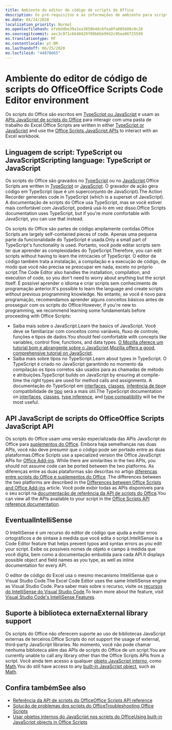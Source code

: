 ```yaml
---
title: Ambiente do editor de código de scripts do Office
description: Os pré-requisitos e as informações de ambiente para scripts do Office no Excel na Web.
ms.date: 04/24/2020
localization_priority: Normal
ms.openlocfilehash: efe6ddbe39a1ea3850b4dc6fea0fa885b80c0c28
ms.sourcegitcommit: aec3c971c6640429f89b6bb99d2c95ea06725599
ms.translationtype: MT
ms.contentlocale: pt-BR
ms.lasthandoff: 06/25/2020
ms.locfileid: "44878665"
---
```

# <a name="office-scripts-code-editor-environment"></a><span data-ttu-id="c8381-103">Ambiente do editor de código de scripts do Office</span><span class="sxs-lookup"><span data-stu-id="c8381-103">Office Scripts Code Editor environment</span></span>

<span data-ttu-id="c8381-104">Os scripts do Office são escritos em [TypeScript ou JavaScript](#scripting-language-typescript-or-javascript) e usam as [APIs JavaScript de scripts do Office](#office-scripts-javascript-api) para interagir com uma pasta de trabalho do Excel.</span><span class="sxs-lookup"><span data-stu-id="c8381-104">Office Scripts are written in either [TypeScript or JavaScript](#scripting-language-typescript-or-javascript) and use the [Office Scripts JavaScript APIs](#office-scripts-javascript-api) to interact with an Excel workbook.</span></span>

## <a name="scripting-language-typescript-or-javascript"></a><span data-ttu-id="c8381-105">Linguagem de script: TypeScript ou JavaScript</span><span class="sxs-lookup"><span data-stu-id="c8381-105">Scripting language: TypeScript or JavaScript</span></span>

<span data-ttu-id="c8381-106">Os scripts do Office são gravados no [TypeScript](https://www.typescriptlang.org/docs/home.html) ou no [JavaScript](https://developer.mozilla.org/docs/Web/JavaScript).</span><span class="sxs-lookup"><span data-stu-id="c8381-106">Office Scripts are written in [TypeScript](https://www.typescriptlang.org/docs/home.html) or [JavaScript](https://developer.mozilla.org/docs/Web/JavaScript).</span></span> <span data-ttu-id="c8381-107">O gravador de ação gera código em TypeScript (que é um superconjunto de JavaScript).</span><span class="sxs-lookup"><span data-stu-id="c8381-107">The Action Recorder generates code in TypeScript (which is a superset of JavaScript).</span></span> <span data-ttu-id="c8381-108">A documentação de scripts do Office usa TypeScript, mas se você estiver mais confortável com JavaScript, poderá usá-lo em vez disso.</span><span class="sxs-lookup"><span data-stu-id="c8381-108">Office Scripts documentation uses TypeScript, but if you're more comfortable with JavaScript, you can use that instead.</span></span>

<span data-ttu-id="c8381-109">Os scripts do Office são partes de código amplamente contidas.</span><span class="sxs-lookup"><span data-stu-id="c8381-109">Office Scripts are largely self-contained pieces of code.</span></span> <span data-ttu-id="c8381-110">Apenas uma pequena parte da funcionalidade do TypeScript é usada.</span><span class="sxs-lookup"><span data-stu-id="c8381-110">Only a small part of TypeScript's functionality is used.</span></span> <span data-ttu-id="c8381-111">Portanto, você pode editar scripts sem ter que aprender as complexidades do TypeScript.</span><span class="sxs-lookup"><span data-stu-id="c8381-111">Therefore, you can edit scripts without having to learn the intricacies of TypeScript.</span></span> <span data-ttu-id="c8381-112">O editor de código também trata a instalação, a compilação e a execução de código, de modo que você não precisa se preocupar em nada, exceto no próprio script.</span><span class="sxs-lookup"><span data-stu-id="c8381-112">The Code Editor also handles the installation, compilation, and execution of code, so you don't need to worry about anything but the script itself.</span></span> <span data-ttu-id="c8381-113">É possível aprender o idioma e criar scripts sem conhecimento de programação anterior.</span><span class="sxs-lookup"><span data-stu-id="c8381-113">It's possible to learn the language and create scripts without previous programming knowledge.</span></span> <span data-ttu-id="c8381-114">No entanto, se você é novo para programação, recomendamos aprender alguns conceitos básicos antes de prosseguir com os scripts do Office:</span><span class="sxs-lookup"><span data-stu-id="c8381-114">However, if you're new to programming, we recommend learning some fundamentals before proceeding with Office Scripts:</span></span>

- <span data-ttu-id="c8381-115">Saiba mais sobre o JavaScript.</span><span class="sxs-lookup"><span data-stu-id="c8381-115">Learn the basics of JavaScript.</span></span> <span data-ttu-id="c8381-116">Você deve se familiarizar com conceitos como variáveis, fluxo de controle, funções e tipos de dados.</span><span class="sxs-lookup"><span data-stu-id="c8381-116">You should feel comfortable with concepts like variables, control flow, functions, and data types.</span></span> <span data-ttu-id="c8381-117">[O Mozilla oferece um tutorial bom e abrangente sobre o JavaScript](https://developer.mozilla.org/docs/Web/JavaScript/Guide/Introduction).</span><span class="sxs-lookup"><span data-stu-id="c8381-117">[Mozilla offers a good, comprehensive tutorial on JavaScript](https://developer.mozilla.org/docs/Web/JavaScript/Guide/Introduction).</span></span>
- <span data-ttu-id="c8381-118">Saiba mais sobre tipos no TypeScript.</span><span class="sxs-lookup"><span data-stu-id="c8381-118">Learn about types in TypeScript.</span></span> <span data-ttu-id="c8381-119">O TypeScript é criado no JavaScript garantindo no momento da compilação os tipos corretos são usados para as chamadas de método e atribuições.</span><span class="sxs-lookup"><span data-stu-id="c8381-119">TypeScript builds on JavaScript by ensuring at compile-time the right types are used for method calls and assignments.</span></span> <span data-ttu-id="c8381-120">A documentação do TypeScript em [interfaces](https://www.typescriptlang.org/docs/handbook/interfaces.html), [classes](https://www.typescriptlang.org/docs/handbook/classes.html), [inferência de tipo](https://www.typescriptlang.org/docs/handbook/type-inference.html)e compatibilidade de [tipo](https://www.typescriptlang.org/docs/handbook/type-compatibility.html) será a mais útil.</span><span class="sxs-lookup"><span data-stu-id="c8381-120">The TypeScript documentation on [interfaces](https://www.typescriptlang.org/docs/handbook/interfaces.html), [classes](https://www.typescriptlang.org/docs/handbook/classes.html), [type inference](https://www.typescriptlang.org/docs/handbook/type-inference.html), and [type compatibility](https://www.typescriptlang.org/docs/handbook/type-compatibility.html) will be the most useful.</span></span>

## <a name="office-scripts-javascript-api"></a><span data-ttu-id="c8381-121">API JavaScript de scripts do Office</span><span class="sxs-lookup"><span data-stu-id="c8381-121">Office Scripts JavaScript API</span></span>

<span data-ttu-id="c8381-122">Os scripts do Office usam uma versão especializada das APIs JavaScript do Office para [suplementos do Office](/office/dev/add-ins/overview/index). Embora haja semelhanças nas duas APIs, você não deve presumir que o código pode ser portado entre as duas plataformas.</span><span class="sxs-lookup"><span data-stu-id="c8381-122">Office Scripts use a specialized version the Office JavaScript APIs for [Office Add-ins](/office/dev/add-ins/overview/index). While there are similarities in the two APIs, you should not assume code can be ported between the two platforms.</span></span> <span data-ttu-id="c8381-123">As diferenças entre as duas plataformas são descritas no artigo [diferenças entre scripts do Office e suplementos do Office](../resources/add-ins-differences.md#apis) .</span><span class="sxs-lookup"><span data-stu-id="c8381-123">The differences between the two platforms are described in the [Differences between Office Scripts and Office Add-ins](../resources/add-ins-differences.md#apis) article.</span></span> <span data-ttu-id="c8381-124">Você pode exibir todas as APIs disponíveis para o seu script na [documentação de referência da API de scripts do Office](/javascript/api/office-scripts/overview).</span><span class="sxs-lookup"><span data-stu-id="c8381-124">You can view all the APIs available to your script in the [Office Scripts API reference documentation](/javascript/api/office-scripts/overview).</span></span>

## <a name="intellisense"></a><span data-ttu-id="c8381-125">Eventual</span><span class="sxs-lookup"><span data-stu-id="c8381-125">IntelliSense</span></span>

<span data-ttu-id="c8381-126">O IntelliSense é um recurso do editor de código que ajuda a evitar erros ortográficos e de sintaxe à medida que você edita o script.</span><span class="sxs-lookup"><span data-stu-id="c8381-126">IntelliSense is a Code Editor feature that helps prevent typos and syntax errors as you edit your script.</span></span> <span data-ttu-id="c8381-127">Exibe os possíveis nomes de objeto e campo à medida que você digita, bem como a documentação embutida para cada API.</span><span class="sxs-lookup"><span data-stu-id="c8381-127">It displays possible object and field names as you type, as well as inline documentation for every API.</span></span>

<span data-ttu-id="c8381-128">O editor de código do Excel usa o mesmo mecanismo IntelliSense que o Visual Studio Code.</span><span class="sxs-lookup"><span data-stu-id="c8381-128">The Excel Code Editor uses the same IntelliSense engine as Visual Studio Code.</span></span> <span data-ttu-id="c8381-129">Para saber mais sobre o recurso, visite os [recursos do IntelliSense do Visual Studio Code](https://code.visualstudio.com/docs/editor/intellisense#_intellisense-features).</span><span class="sxs-lookup"><span data-stu-id="c8381-129">To learn more about the feature, visit [Visual Studio Code's IntelliSense Features](https://code.visualstudio.com/docs/editor/intellisense#_intellisense-features).</span></span>

## <a name="external-library-support"></a><span data-ttu-id="c8381-130">Suporte à biblioteca externa</span><span class="sxs-lookup"><span data-stu-id="c8381-130">External library support</span></span>

<span data-ttu-id="c8381-131">Os scripts do Office não oferecem suporte ao uso de bibliotecas JavaScript externas de terceiros.</span><span class="sxs-lookup"><span data-stu-id="c8381-131">Office Scripts do not support the usage of external, third-party JavaScript libraries.</span></span> <span data-ttu-id="c8381-132">No momento, você não pode chamar nenhuma biblioteca além das APIs de scripts do Office de um script.</span><span class="sxs-lookup"><span data-stu-id="c8381-132">You are currently unable to call any library other than the Office Scripts APIs from a script.</span></span> <span data-ttu-id="c8381-133">Você ainda tem acesso a qualquer [objeto JavaScript interno](../develop/javascript-objects.md), como [Math](https://developer.mozilla.org/docs/Web/JavaScript/Reference/Global_Objects/Math).</span><span class="sxs-lookup"><span data-stu-id="c8381-133">You do still have access to any [built-in JavaScript object](../develop/javascript-objects.md), such as [Math](https://developer.mozilla.org/docs/Web/JavaScript/Reference/Global_Objects/Math).</span></span>

## <a name="see-also"></a><span data-ttu-id="c8381-134">Confira também</span><span class="sxs-lookup"><span data-stu-id="c8381-134">See also</span></span>

- [<span data-ttu-id="c8381-135">Referência da API de scripts do Office</span><span class="sxs-lookup"><span data-stu-id="c8381-135">Office Scripts API reference</span></span>](/javascript/api/office-scripts/overview)
- [<span data-ttu-id="c8381-136">Solução de problemas dos scripts do Office</span><span class="sxs-lookup"><span data-stu-id="c8381-136">Troubleshooting Office Scripts</span></span>](../testing/troubleshooting.md)
- [<span data-ttu-id="c8381-137">Usar objetos internos do JavaScript nos scripts do Office</span><span class="sxs-lookup"><span data-stu-id="c8381-137">Using built-in JavaScript objects in Office Scripts</span></span>](../develop/javascript-objects.md)
